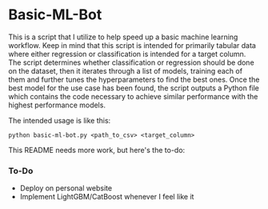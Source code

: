 # Basic-ML-Bot

This is a script that I utilize to help speed up a basic machine learning workflow. Keep in mind that this script is intended for primarily tabular data where either regression or classification is intended for a target column. The script determines whether classification or regression should be done on the dataset, then it iterates through a list of models, training each of them and further tunes the hyperparameters to find the best ones. Once the best model for the use case has been found, the script outputs a Python file which contains the code necessary to achieve similar performance with the highest performance models.

The intended usage is like this: 
```
python basic-ml-bot.py <path_to_csv> <target_column>
```

This README needs more work, but here's the to-do:

### To-Do
- Deploy on personal website
- Implement LightGBM/CatBoost whenever I feel like it